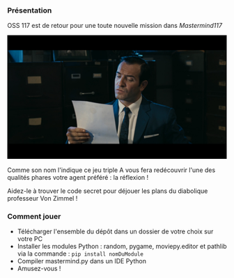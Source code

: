 ### Présentation

OSS 117 est de retour pour une toute nouvelle mission dans *Mastermind117*

![](https://github.com/RedaPengam/Mastermind117/blob/main/data/hmmm.png)

Comme son nom l'indique ce jeu triple A vous fera redécouvrir l'une des qualités phares votre agent préféré : la réflexion !

Aidez-le à trouver le code secret pour déjouer les plans du diabolique professeur Von Zimmel !

### Comment jouer

- Télécharger l'ensemble du dépôt dans un dossier de votre choix sur votre PC 
- Installer les modules Python : random, pygame, moviepy.editor et pathlib via la commande :  `pip install nomDuModule`
- Compiler mastermind.py dans un IDE Python
- Amusez-vous !
